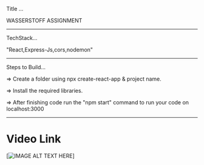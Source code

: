 Title ...

WASSERSTOFF ASSIGNMENT

---

TechStack...

"React,Express-Js,cors,nodemon"

---

Steps to Build...

=> Create a folder using npx create-react-app & project name.

=> Install the required libraries.

=> After finishing code run the "npm start" command to run your code on localhost:3000


---


<h1>Video Link</h1>

[![IMAGE ALT TEXT HERE](https://ibb.co/K9LGFqg)]
